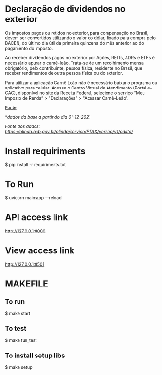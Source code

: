 # Declaração de dividendos no exterior

Os impostos pagos ou retidos no exterior, para compensação no Brasil, devem ser convertidos utilizando o valor do dólar, fixado para compra pelo BACEN, do último dia útil da primeira quinzena do mês anterior ao do pagamento do imposto.

Ao receber dividendos pagos no exterior por Ações, REITs, ADRs e  ETFs é necessário apurar o carnê-leão. Trata-se de um recolhimento mensal obrigatório, pelo contribuinte, pessoa física, residente no Brasil, que receber rendimentos de outra pessoa física ou do exterior.

Para utilizar a aplicação Carnê Leão não é necessário baixar o programa ou aplicativo para celular. Acesse o Centro Virtual de Atendimento (Portal e-CAC), disponível no site da Receita Federal, selecione o serviço “Meu Imposto de Renda” > "Declarações" > "Acessar Carnê-Leão".

[Fonte](https://ajuda.bancointer.com.br/pt-BR/articles/5952518-como-faco-declaracao-de-dividendos-recebidos-no-exterior)

*_dados da base a partir do dia 01-12-2021_

_Fonte dos dados:
    https://olinda.bcb.gov.br/olinda/servico/PTAX/versao/v1/odata/_

# Install requiriments

$ pip install -r requiriments.txt

# To Run

$ uvicorn main:app --reload

# API access link

http://127.0.0.1:8000

# View access link

http://127.0.0.1:8501

# MAKEFILE
## To run
$ make start

## To test
$ make full_test

## To install setup libs
$ make setup